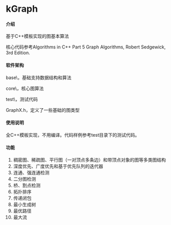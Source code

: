 # kGraph

#### 介绍

基于C++模板实现的图基本算法

核心代码参考Algorithms in C++ Part 5 Graph Algorithms, Robert Sedgewick, 3rd Edition.


#### 软件架构

base\，基础支持数据结构和算法

core\，核心图算法

test\，测试代码

GraphX.h，定义了一些基础的图类型


#### 使用说明

全C++模板实现，不用编译。代码样例参考test目录下的测试代码。


#### 功能

1.  稠密图、稀疏图、平行图（一对顶点多条边）和带顶点对象的图等多类图结构
2.  深度优先、广度优先和基于优先队列的迭代器
3.  连通、强连通检测
4.  二分图检测
5.  桥、割点检测
6.  拓扑排序
7.  传递闭包
8.  最小生成树
9.  最优路径
10. 最大流
